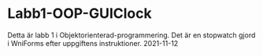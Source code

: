 # Labb1-OOP-GUIClock
Detta är labb 1 i Objektorienterad-programmering. Det är en stopwatch gjord i WniForms efter uppgiftens instruktioner. 2021-11-12
